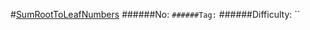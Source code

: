 #[SumRootToLeafNumbers](https://leetcode.com/problems/sum-root-to-leaf-numbers/)
######No: ``
######Tag: ``
######Difficulty: ``

